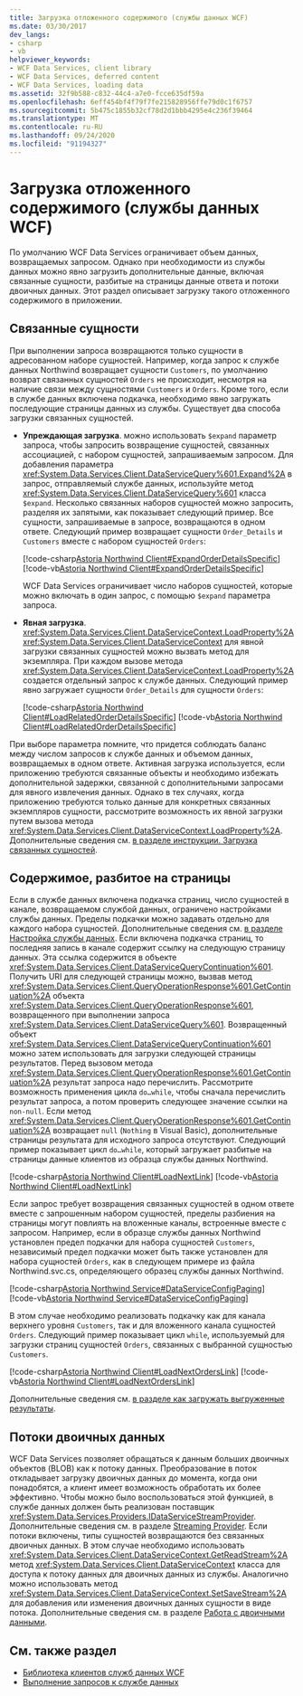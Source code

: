 ```yaml
---
title: Загрузка отложенного содержимого (службы данных WCF)
ms.date: 03/30/2017
dev_langs:
- csharp
- vb
helpviewer_keywords:
- WCF Data Services, client library
- WCF Data Services, deferred content
- WCF Data Services, loading data
ms.assetid: 32f9b588-c832-44c4-a7e0-fcce635df59a
ms.openlocfilehash: 6eff454bf4f79f7fe215828956ffe79d0c1f6757
ms.sourcegitcommit: 5b475c1855b32cf78d2d1bbb4295e4c236f39464
ms.translationtype: MT
ms.contentlocale: ru-RU
ms.lasthandoff: 09/24/2020
ms.locfileid: "91194327"
---
```

# <a name="loading-deferred-content-wcf-data-services"></a>Загрузка отложенного содержимого (службы данных WCF)

По умолчанию WCF Data Services ограничивает объем данных, возвращаемых запросом. Однако при необходимости из службы данных можно явно загрузить дополнительные данные, включая связанные сущности, разбитые на страницы данные ответа и потоки двоичных данных. Этот раздел описывает загрузку такого отложенного содержимого в приложении.  
  
## <a name="related-entities"></a>Связанные сущности  

 При выполнении запроса возвращаются только сущности в адресованном наборе сущностей. Например, когда запрос к службе данных Northwind возвращает сущности `Customers`, по умолчанию возврат связанных сущностей `Orders` не происходит, несмотря на наличие связи между сущностями `Customers` и `Orders`. Кроме того, если в службе данных включена подкачка, необходимо явно загружать последующие страницы данных из службы. Существует два способа загрузки связанных сущностей.  
  
- **Упреждающая загрузка**. можно использовать `$expand` параметр запроса, чтобы запросить возвращение сущностей, связанных ассоциацией, с набором сущностей, запрашиваемым запросом. Для добавления параметра <xref:System.Data.Services.Client.DataServiceQuery%601.Expand%2A> в запрос, отправляемый службе данных, используйте метод <xref:System.Data.Services.Client.DataServiceQuery%601> класса `$expand`. Несколько связанных наборов сущностей можно запросить, разделяя их запятыми, как показывает следующий пример. Все сущности, запрашиваемые в запросе, возвращаются в одном ответе. Следующий пример возвращает сущности `Order_Details` и `Customers` вместе с набором сущностей `Orders`:  
  
     [!code-csharp[Astoria Northwind Client#ExpandOrderDetailsSpecific](../../../../samples/snippets/csharp/VS_Snippets_Misc/astoria_northwind_client/cs/source.cs#expandorderdetailsspecific)]
     [!code-vb[Astoria Northwind Client#ExpandOrderDetailsSpecific](../../../../samples/snippets/visualbasic/VS_Snippets_Misc/astoria_northwind_client/vb/source.vb#expandorderdetailsspecific)]  
  
     WCF Data Services ограничивает число наборов сущностей, которые можно включать в один запрос, с помощью `$expand` параметра запроса.  
  
- **Явная загрузка**. <xref:System.Data.Services.Client.DataServiceContext.LoadProperty%2A> <xref:System.Data.Services.Client.DataServiceContext> для явной загрузки связанных сущностей можно вызвать метод для экземпляра. При каждом вызове метода <xref:System.Data.Services.Client.DataServiceContext.LoadProperty%2A> создается отдельный запрос к службе данных. Следующий пример явно загружает сущности `Order_Details` для сущности `Orders`:  
  
     [!code-csharp[Astoria Northwind Client#LoadRelatedOrderDetailsSpecific](../../../../samples/snippets/csharp/VS_Snippets_Misc/astoria_northwind_client/cs/source.cs#loadrelatedorderdetailsspecific)]
     [!code-vb[Astoria Northwind Client#LoadRelatedOrderDetailsSpecific](../../../../samples/snippets/visualbasic/VS_Snippets_Misc/astoria_northwind_client/vb/source.vb#loadrelatedorderdetailsspecific)]  
  
 При выборе параметра помните, что придется соблюдать баланс между числом запросов к службе данных и объемом данных, возвращаемых в одном ответе. Активная загрузка используется, если приложению требуются связанные объекты и необходимо избежать дополнительной задержки, связанной с дополнительными запросами для явного извлечения данных. Однако в тех случаях, когда приложению требуются только данные для конкретных связанных экземпляров сущности, рассмотрите возможность их явной загрузки путем вызова метода <xref:System.Data.Services.Client.DataServiceContext.LoadProperty%2A>. Дополнительные сведения см. [в разделе инструкции. Загрузка связанных сущностей](how-to-load-related-entities-wcf-data-services.md).  
  
## <a name="paged-content"></a>Содержимое, разбитое на страницы  

 Если в службе данных включена подкачка страниц, число сущностей в канале, возвращаемом службой данных, ограничено настройками службы данных. Пределы подкачки можно задавать отдельно для каждого набора сущностей. Дополнительные сведения см. [в разделе Настройка службы данных](configuring-the-data-service-wcf-data-services.md). Если включена подкачка страниц, то последняя запись в канале содержит ссылку на следующую страницу данных. Эта ссылка содержится в объекте <xref:System.Data.Services.Client.DataServiceQueryContinuation%601>. Получить URI для следующей страницы можно, вызвав метод <xref:System.Data.Services.Client.QueryOperationResponse%601.GetContinuation%2A> объекта <xref:System.Data.Services.Client.QueryOperationResponse%601>, возвращенного при выполнении запроса <xref:System.Data.Services.Client.DataServiceQuery%601>. Возвращенный объект <xref:System.Data.Services.Client.DataServiceQueryContinuation%601> можно затем использовать для загрузки следующей страницы результатов. Перед вызовом метода <xref:System.Data.Services.Client.QueryOperationResponse%601.GetContinuation%2A> результат запроса надо перечислить. Рассмотрите возможность применения цикла `do…while`, чтобы сначала перечислить результат запроса, а потом проверить следующее значение ссылки на `non-null`. Если метод <xref:System.Data.Services.Client.QueryOperationResponse%601.GetContinuation%2A> возвращает `null` (`Nothing` в Visual Basic), дополнительные страницы результата для исходного запроса отсутствуют. Следующий пример показывает цикл `do…while`, который загружает разбитые на страницы данные клиентов из образца службы данных Northwind.  
  
 [!code-csharp[Astoria Northwind Client#LoadNextLink](../../../../samples/snippets/csharp/VS_Snippets_Misc/astoria_northwind_client/cs/source.cs#loadnextlink)]
 [!code-vb[Astoria Northwind Client#LoadNextLink](../../../../samples/snippets/visualbasic/VS_Snippets_Misc/astoria_northwind_client/vb/source.vb#loadnextlink)]  
  
 Если запрос требует возвращения связанных сущностей в одном ответе вместе с запрошенным набором сущностей, пределы разбиения на страницы могут повлиять на вложенные каналы, встроенные вместе с запросом. Например, если в образце службы данных Northwind установлен предел подкачки для набора сущностей `Customers`, независимый предел подкачки может быть также установлен для набора сущностей `Orders`, как в следующем примере из файла Northwind.svc.cs, определяющего образец службы данных Northwind.  
  
 [!code-csharp[Astoria Northwind Service#DataServiceConfigPaging](../../../../samples/snippets/csharp/VS_Snippets_Misc/astoria_northwind_service/cs/northwind.svc.cs#dataserviceconfigpaging)]
 [!code-vb[Astoria Northwind Service#DataServiceConfigPaging](../../../../samples/snippets/visualbasic/VS_Snippets_Misc/astoria_northwind_service/vb/northwind.svc.vb#dataserviceconfigpaging)]  
  
 В этом случае необходимо реализовать подкачку как для канала верхнего уровня `Customers`, так и для вложенного канала сущностей `Orders`. Следующий пример показывает цикл `while`, используемый для загрузки страниц сущностей `Orders`, связанных с выбранной сущностью `Customers`.  
  
 [!code-csharp[Astoria Northwind Client#LoadNextOrdersLink](../../../../samples/snippets/csharp/VS_Snippets_Misc/astoria_northwind_client/cs/source.cs#loadnextorderslink)]
 [!code-vb[Astoria Northwind Client#LoadNextOrdersLink](../../../../samples/snippets/visualbasic/VS_Snippets_Misc/astoria_northwind_client/vb/source.vb#loadnextorderslink)]  
  
 Дополнительные сведения см. [в разделе как загружать выгруженные результаты](how-to-load-paged-results-wcf-data-services.md).  
  
## <a name="binary-data-streams"></a>Потоки двоичных данных  

 WCF Data Services позволяет обращаться к данным больших двоичных объектов (BLOB) как к потоку данных. Преобразование в поток откладывает загрузку двоичных данных до момента, когда они понадобятся, а клиент имеет возможность обработать их более эффективно. Чтобы можно было воспользоваться этой функцией, в службе данных должен быть реализован поставщик <xref:System.Data.Services.Providers.IDataServiceStreamProvider>. Дополнительные сведения см. в разделе [Streaming Provider](streaming-provider-wcf-data-services.md). Если потоки включены, типы сущностей возвращаются без связанных двоичных данных. В этом случае необходимо использовать <xref:System.Data.Services.Client.DataServiceContext.GetReadStream%2A> метод <xref:System.Data.Services.Client.DataServiceContext> класса для доступа к потоку данных для двоичных данных из службы. Аналогично можно использовать метод <xref:System.Data.Services.Client.DataServiceContext.SetSaveStream%2A> для добавления или изменения двоичных данных сущности в виде потока. Дополнительные сведения см. в разделе [Работа с двоичными данными](working-with-binary-data-wcf-data-services.md).  
  
## <a name="see-also"></a>См. также раздел

- [Библиотека клиентов служб данных WCF](wcf-data-services-client-library.md)
- [Выполнение запросов к службе данных](querying-the-data-service-wcf-data-services.md)
